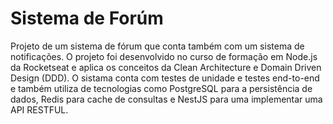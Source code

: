 # Sistema de Forúm

Projeto de um sistema de fórum que conta também com um sistema de notificações. O projeto foi desenvolvido no curso de formação em Node.js da Rocketseat e aplica os conceitos da Clean Architecture e Domain Driven Design (DDD). O sistama conta com testes de unidade e testes end-to-end e também utiliza de tecnologias como PostgreSQL para a persistência de dados, Redis para cache de consultas e NestJS para uma implementar uma API RESTFUL.
